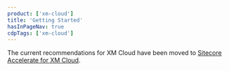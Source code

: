 ```yaml
---
product: ['xm-cloud']
title: 'Getting Started'
hasInPageNav: true
cdpTags: ['xm-cloud']
---
```


<Alert status="warning">
  <AlertIcon />
    The current recommendations for XM Cloud have been moved to <a href="/learn/accelerate/xm-cloud">Sitecore Accelerate for XM Cloud</a>. 
</Alert>

<Row columns={3}>
  <Link title="Preparing for an XM Cloud Project" link="/learn/accelerate/xm-cloud/pre-development/project-planning/preparing-for-an-xm-cloud-project" />
  <Link title="Project Solution Setup" link="/learn/accelerate/xm-cloud/pre-development/sprint-zero/project-solution-setup" />
  <Link title="Branching Strategy" link="/learn/accelerate/xm-cloud/pre-development/developer-experience/branching-strategy" />
  <Link title="Development Workflow: GitHub Codespaces" link="/learn/accelerate/xm-cloud/pre-development/developer-experience/dev-workflow-codespaces" />
  <Link title="DevOps" link="/learn/accelerate/xm-cloud/pre-development/sprint-zero/devops" />
  <Link title="Setup Content Serialization" link="/learn/accelerate/xm-cloud/pre-development/sprint-zero/setup-content-serialization" />
  <Link title="Creating a Site" link="/learn/accelerate/xm-cloud/pre-development/sprint-zero/creating-a-site" />
  <Link title="Component Design Best Practices" link="/learn/accelerate/xm-cloud/pre-development/developer-experience/component-design-best-practices" />
  <Link title="Creating New Components" link="/learn/accelerate/xm-cloud/implementation/developer-experience/creating-new-components" />
  <Link title="Working with Experience Edge Rate Limits and Caching" link="/learn/accelerate/xm-cloud/pre-development/project-architecture/rate-limits-and-caching" />
</Row>
